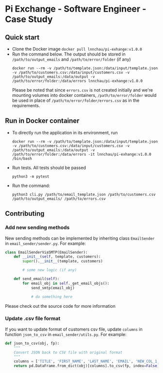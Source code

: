 # Pi Exchange - Software Engineer - Case Study

## Quick start
- Clone the Docker image `docker pull lnnchau/pi-exhange:v1.0.0`
- Run the command below. The output should be stored in `/path/to/output_emails` and `/path/to/error/folder` (if any)
    ```
    docker run --rm -v /path/to/template.json:/data/input/template.json -v /path/to/customers.csv:/data/input/customers.csv -v /path/to/output_emails:/data/output -v /path/to/error/folder:/data/errors lnnchau/pi-exhange:v1.0.0
    ```
    Please be noted that since `errors.csv` is not created initially and we're mounting volumes into docker containers, `/path/to/error/folder` would be used in place of `/path/to/error/folder/errors.csv` as in the requirements.

## Run in Docker container
- To directly run the application in its environment, run
    ```
    docker run --rm -v /path/to/template.json:/data/input/template.json -v /path/to/customers.csv:/data/input/customers.csv -v /path/to/output_emails:/data/output -v /path/to/error/folder:/data/errors -it lnnchau/pi-exhange:v1.0.0 /bin/bash
    ```
- Run tests. All tests should be passed
    ```
    python3 -m pytest
    ```
- Run the command:
    ```
    python3 cli.py /path/to/email_template.json /path/to/customers.csv /path/to/output_emails/ /path/to/errors.csv
    ```

## Contributing
### Add new sending methods
New sending methods can be implemented by inheriting class `EmailSender` in `email_sender/sender.py`. For example:
```python
class EmailSenderViaSMTP(EmailSender):
    def __init__(self, template, customers):
        super().__init__(template, customers)

        # some new logic (if any)

    def send_email(self):
        for email_obj in self._get_email_objs():
            send_smtp(email_obj)

            # do something here
```
Please check out the source code for more information

### Update .csv file format
If you want to update format of customers csv file, update `columns` in function `json_to_csv` in `email_sender/utils.py`. For example:
```python
def json_to_csv(obj, fp):
    """
    Convert JSON back to CSV file with original format
    """
    columns = ['TITLE', 'FIRST_NAME', 'LAST_NAME', 'EMAIL', 'NEW_COL_1', 'NEW_COL_2']
    return pd.DataFrame.from_dict(obj)[columns].to_csv(fp, index=False)
```